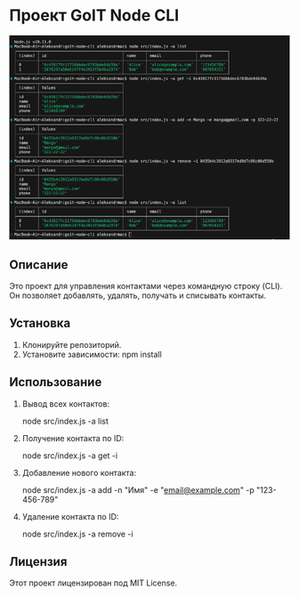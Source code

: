 # Проект GoIT Node CLI

![Результаты выполнения команд](src/assets/results.png)

## Описание

Это проект для управления контактами через командную строку (CLI). Он позволяет добавлять, удалять, получать и списывать контакты.

## Установка

1. Клонируйте репозиторий.
2. Установите зависимости:
   npm install

## Использование

1. Вывод всех контактов:

   node src/index.js -a list

2. Получение контакта по ID:

   node src/index.js -a get -i <contact-id>

3. Добавление нового контакта:

   node src/index.js -a add -n "Имя" -e "email@example.com" -p "123-456-789"

4. Удаление контакта по ID:

   node src/index.js -a remove -i <contact-id>

## Лицензия

Этот проект лицензирован под MIT License.
